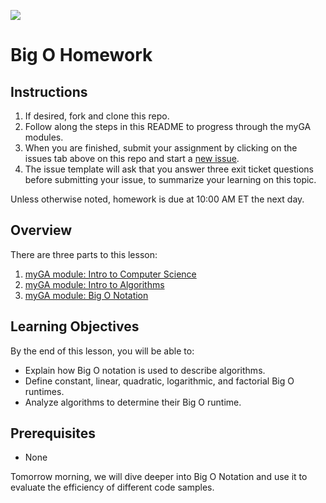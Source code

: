 ![](https://ga-dash.s3.amazonaws.com/production/assets/logo-9f88ae6c9c3871690e33280fcf557f33.png)

# Big O Homework

## Instructions 

1. If desired, fork and clone this repo. 
1. Follow along the steps in this README to progress through the myGA modules.
1. When you are finished, submit your assignment by clicking on the issues tab above on this repo and start a [new issue](). 
1. The issue template will ask that you answer three exit ticket questions before submitting your issue, to summarize your learning on this topic.

Unless otherwise noted, homework is due at 10:00 AM ET the next day. 

## Overview

There are three parts to this lesson:
1. [myGA module: Intro to Computer Science](https://my.generalassemb.ly/activities/513)
1. [myGA module: Intro to Algorithms](https://my.generalassemb.ly/activities/780)
2. [myGA module: Big O Notation](https://my.generalassemb.ly/activities/511)

## Learning Objectives
By the end of this lesson, you will be able to:
- Explain how Big O notation is used to describe algorithms.
- Define constant, linear, quadratic, logarithmic, and factorial Big O runtimes.
- Analyze algorithms to determine their Big O runtime.

## Prerequisites
- None

Tomorrow morning, we will dive deeper into Big O Notation and use it to evaluate the efficiency of different code samples.
